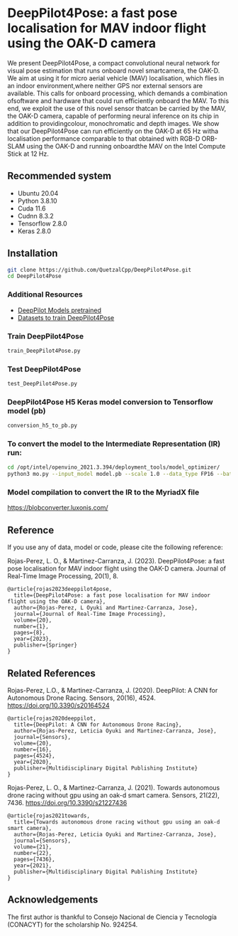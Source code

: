 # DeepPilot4Pose: a fast pose localisation for MAV indoor flight using the OAK-D camera

We present DeepPilot4Pose, a compact convolutional neural network for visual pose estimation that runs onboard novel smartcamera, the OAK-D. We aim at using it for micro aerial vehicle (MAV) localisation, which flies in an indoor environment,where neither GPS nor external sensors are available. This calls for onboard processing, which demands a combination ofsoftware and hardware that could run efficiently onboard the MAV. To this end, we exploit the use of this novel sensor thatcan be carried by the MAV, the OAK-D camera, capable of performing neural inference on its chip in addition to providingcolour, monochromatic and depth images. We show that our DeepPilot4Pose can run efficiently on the OAK-D at 65 Hz witha localisation performance comparable to that obtained with RGB-D ORB-SLAM using the OAK-D and running onboardthe MAV on the Intel Compute Stick at 12 Hz. 

## Recommended system
- Ubuntu 20.04
- Python 3.8.10 
- Cuda 11.6
- Cudnn 8.3.2
- Tensorflow 2.8.0
- Keras 2.8.0

## Installation

```bash
git clone https://github.com/QuetzalCpp/DeepPilot4Pose.git
cd DeepPilot4Pose
```

### Additional Resources
- [DeepPilot Models pretrained]()
- [Datasets to train DeepPilot4Pose](https://mnemosyne.inaoep.mx/index.php/s/uDiD4SZjw19EYuz)

### Train DeepPilot4Pose

```bash
train_DeepPilot4Pose.py
```

### Test DeepPilot4Pose

```bash
test_DeepPilot4Pose.py
```

### DeepPilot4Pose H5 Keras model conversion to Tensorflow model (pb) 

```bash
conversion_h5_to_pb.py
```

### To convert the model to the Intermediate Representation (IR) run:
```bash
cd /opt/intel/openvino_2021.3.394/deployment_tools/model_optimizer/
python3 mo.py --input_model model.pb --scale 1.0 --data_type FP16 --batch 1 --output_dir output_path
```
### Model compilation to convert the IR to the MyriadX file
https://blobconverter.luxonis.com/

## Reference
If you use any of data, model or code, please cite the following reference:

Rojas-Perez, L. O., & Martinez-Carranza, J. (2023). DeepPilot4Pose: a fast pose localisation for MAV indoor flight using the OAK-D camera. Journal of Real-Time Image Processing, 20(1), 8.

```
@article{rojas2023deeppilot4pose,
  title={DeepPilot4Pose: a fast pose localisation for MAV indoor flight using the OAK-D camera},
  author={Rojas-Perez, L Oyuki and Martinez-Carranza, Jose},
  journal={Journal of Real-Time Image Processing},
  volume={20},
  number={1},
  pages={8},
  year={2023},
  publisher={Springer}
}
```
## Related References

Rojas-Perez, L.O., & Martinez-Carranza, J. (2020). DeepPilot: A CNN for Autonomous Drone Racing. Sensors, 20(16), 4524.
https://doi.org/10.3390/s20164524

```
@article{rojas2020deeppilot,
  title={DeepPilot: A CNN for Autonomous Drone Racing},
  author={Rojas-Perez, Leticia Oyuki and Martinez-Carranza, Jose},
  journal={Sensors},
  volume={20},
  number={16},
  pages={4524},
  year={2020},
  publisher={Multidisciplinary Digital Publishing Institute}
}
```

Rojas-Perez, L. O., & Martinez-Carranza, J. (2021). Towards autonomous drone racing without gpu using an oak-d smart camera. Sensors, 21(22), 7436.
https://doi.org/10.3390/s21227436

```
@article{rojas2021towards,
  title={Towards autonomous drone racing without gpu using an oak-d smart camera},
  author={Rojas-Perez, Leticia Oyuki and Martinez-Carranza, Jose},
  journal={Sensors},
  volume={21},
  number={22},
  pages={7436},
  year={2021},
  publisher={Multidisciplinary Digital Publishing Institute}
}
```

 ## Acknowledgements
The first author is thankful to Consejo Nacional de Ciencia y Tecnología (CONACYT) for the scholarship No. 924254. 


